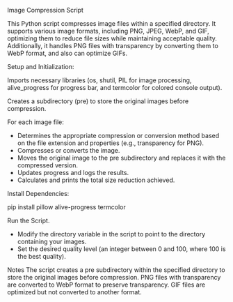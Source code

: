 Image Compression Script

This Python script compresses image files within a specified directory. It supports various image formats, including PNG, JPEG, WebP, and GIF, optimizing them to reduce file sizes while maintaining acceptable quality. Additionally, it handles PNG files with transparency by converting them to WebP format, and also can optimize GIFs.

Setup and Initialization:

Imports necessary libraries (os, shutil, PIL for image processing, alive_progress for progress bar, and termcolor for colored console output).

Creates a subdirectory (pre) to store the original images before compression.

For each image file:

 - Determines the appropriate compression or conversion method based on the file extension and properties (e.g., transparency for PNG).
 - Compresses or converts the image.
 - Moves the original image to the pre subdirectory and replaces it with the compressed version.
 - Updates progress and logs the results.
 - Calculates and prints the total size reduction achieved.

Install Dependencies:

pip install pillow alive-progress termcolor

Run the Script.

 - Modify the directory variable in the script to point to the directory containing your images.
 - Set the desired quality level (an integer between 0 and 100, where 100 is the best quality).

Notes
The script creates a pre subdirectory within the specified directory to store the original images before compression.
PNG files with transparency are converted to WebP format to preserve transparency.
GIF files are optimized but not converted to another format.
